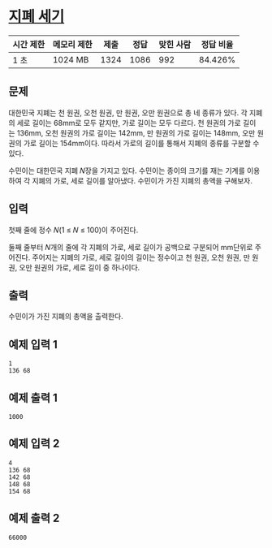 # [지폐 세기](https://www.acmicpc.net/problem/30031)

| 시간 제한 | 메모리 제한 | 제출 | 정답 | 맞힌 사람 | 정답 비율 |
| --- | --- | --- | --- | --- | --- |
| 1 초 | 1024 MB | 1324 | 1086 | 992 | 84.426% |

## 문제

대한민국 지폐는 천 원권, 오천 원권, 만 원권, 오만 원권으로 총 네 종류가 있다. 각 지폐의 세로 길이는 68mm로 모두 같지만, 가로 길이는 모두 다르다. 천 원권의 가로 길이는 136mm, 오천 원권의 가로 길이는 142mm, 만 원권의 가로 길이는 148mm, 오만 원권의 가로 길이는 154mm이다. 따라서 가로의 길이를 통해서 지폐의 종류를 구분할 수 있다.

수민이는 대한민국 지폐 𝑁장을 가지고 있다. 수민이는 종이의 크기를 재는 기계를 이용하여 각 지폐의 가로, 세로 길이를 알아냈다. 수민이가 가진 지폐의 총액을 구해보자.

## 입력

첫째 줄에 정수 𝑁(1 ≤ 𝑁 ≤ 100)이 주어진다.

둘째 줄부터 𝑁개의 줄에 각 지폐의 가로, 세로 길이가 공백으로 구분되어 mm단위로 주어진다. 주어지는 지폐의 가로, 세로 길이의 길이는 정수이고 천 원권, 오천 원권, 만 원권, 오만 원권의 가로, 세로 길이 중 하나이다.

## 출력

수민이가 가진 지폐의 총액을 출력한다.

## 예제 입력 1

```
1
136 68

```

## 예제 출력 1

```
1000

```

## 예제 입력 2

```
4
136 68
142 68
148 68
154 68

```

## 예제 출력 2

```
66000
```
